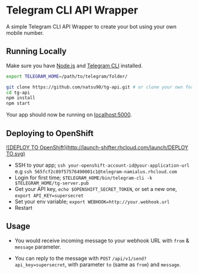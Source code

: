# Telegram CLI API Wrapper

A simple Telegram CLI API Wrapper to create your bot using your own mobile number.

## Running Locally

Make sure you have [Node.js](http://nodejs.org/) and [Telegram CLI](https://github.com/vysheng/tg/) installed.

```sh
export TELEGRAM_HOME=/path/to/telegram/folder/

git clone https://github.com/natsu90/tg-api.git # or clone your own fork
cd tg-api
npm install
npm start
```

Your app should now be running on [localhost:5000](http://localhost:5000/).

## Deploying to OpenShift

[![DEPLOY TO OpenShift](http://launch-shifter.rhcloud.com/launch/DEPLOY TO.svg)](https://openshift.redhat.com/app/console/application_type/custom?&cartridges[]=nodejs-0.10&initial_git_url=https://github.com/natsu90/tg-api.git&name=telegram)

* SSH to your app; `ssh your-openshift-account-id@your-application-url` e.g `ssh 565fcf2c89f57576490001c1@telegram-namialus.rhcloud.com`
* Login for first time; `$TELEGRAM_HOME/bin/telegram-cli -k $TELEGRAM_HOME/tg-server.pub`
* Get your API key, `echo $OPENSHIFT_SECRET_TOKEN`, or set a new one, `export API_KEY=supersecret`
* Set your env variable; `export WEBHOOK=http://your.webhook.url`
* Restart

## Usage

- You would receive incoming message to your webhook URL with `from` & `message` parameter.

- You can reply to the message with `POST` `/api/v1/send?api_key=supersecret`, with parameter `to` (same as `from`) and `message`.